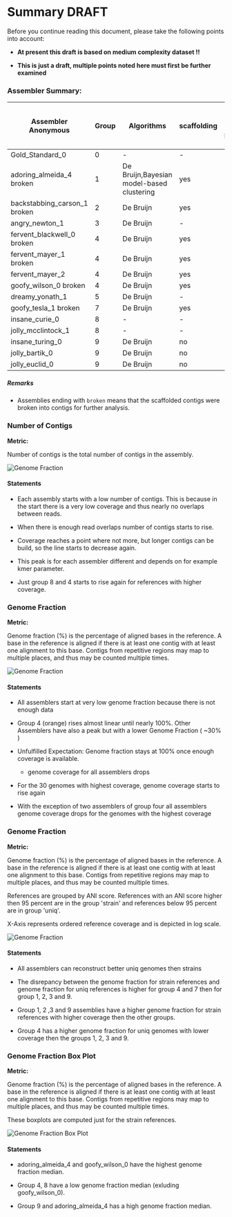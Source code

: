# Summary DRAFT

Before you continue reading this document, please take the following points into account:

  * **At present this draft is based on medium complexity dataset !!**

  * **This is just a draft, multiple points noted here must first be further examined**

### Assembler Summary:

| Assembler Anonymous | Group | Algorithms  | scaffolding | # Tools part of the pipeline (i.e. postprocessing tools) |
|--------------------|--------|--------|----------|-------|
| Gold_Standard_0    |  0     |   -    |    -     |   -   |
| adoring_almeida_4 broken |  1   |  De Bruijn,Bayesian model-based clustering  |  yes  |    2 |
| backstabbing_carson_1 broken |  2   |  De Bruijn    |  yes  | 1 | 
| angry_newton_1  |  3  |  De Bruijn           |  -  | 2 |   
| fervent_blackwell_0 broken |  4  |  De Bruijn    | yes | 2 |
| fervent_mayer_1 broken |  4 |  De Bruijn  | yes | 6 |  
| fervent_mayer_2  | 4 |  De Bruijn  | yes | 6 |  
| goofy_wilson_0 broken |  4  |  De Bruijn  | yes | 6 |  
| dreamy_yonath_1 | 5  |  De Bruijn  | - | 2 |   
| goofy_tesla_1 broken |  7  |  De Bruijn | yes | 2 |  
| insane_curie_0  | 8  | -  | - | - | 
| jolly_mcclintock_1   |  8 | - | - | - | 
| insane_turing_0 | 9  | De Bruijn | no | 1 | 
| jolly_bartik_0  | 9  | De Bruijn | no | 1 |
| jolly_euclid_0  | 9  | De Bruijn | no | 1 |

##### Remarks

* Assemblies ending with `broken` means that the scaffolded contigs were broken into contigs for further analysis.

### Number of Contigs

**Metric:**

Number of contigs is the total number of contigs in the assembly.

![Genome Fraction](summary_plots/medium_coverage_no_points_contig_count.png)

#### Statements

  * Each assembly starts with a low number of contigs. This is because in the start there is a very low coverage and thus  nearly no overlaps between reads.

  * When there is enough read overlaps number of contigs starts to rise. 

  * Coverage reaches a point where not more, but longer contigs can be build, so the line starts to decrease again. 

  * This peak is for each assembler different and depends on for example kmer parameter.

  * Just group 8 and 4 starts to rise again for references with higher coverage.

### Genome Fraction

**Metric:**

Genome fraction (%) is the percentage of aligned bases in the reference. A base in the reference is aligned if there is at least one contig with at least one alignment to this base. Contigs from repetitive regions may map to multiple places, and thus may be counted multiple times.

![Genome Fraction](summary_plots/medium_coverage_no_points_genome_fraction.png)

#### Statements

  * All assemblers start at very low genome fraction because there is not enough data

  * Group 4 (orange) rises almost linear until nearly 100%. Other Assemblers have also a peak but with a lower Genome Fraction ( ~30% )

  * Unfulfilled Expectation: Genome fraction stays at 100% once enough coverage is available.

    * genome coverage for all assemblers drops

  * For the 30 genomes with highest coverage, genome coverage starts to rise again

  * With the exception of two assemblers of group four all assemblers genome coverage drops for the genomes with the highest coverage  

### Genome Fraction

**Metric:**

Genome fraction (%) is the percentage of aligned bases in the reference. A base in the reference is aligned if there is at least one contig with at least one alignment to this base. Contigs from repetitive regions may map to multiple places, and thus may be counted multiple times. 

References are grouped by ANI score. References with an ANI score higher then 95 percent are in the group 'strain' and references below 95 percent are in group 'uniq'. 

X-Axis represents ordered reference coverage and is depicted in log scale.

![Genome Fraction](summary_plots/medium_coverage_genome_fraction_facet.png)

#### Statements

  * All assemblers can reconstruct better uniq genomes then strains
  
  * The disrepancy between the genome fraction for strain references and genome fraction for uniq references is higher for group 4 and 7 then for group 1, 2, 3 and 9.

  * Group 1, 2 ,3 and 9 assemblies have a higher genome fraction for strain references with higher coverage then the other groups.
 
  * Group 4 has a higher genome fraction for uniq genomes with lower coverage then the groups 1, 2, 3 and 9. 

### Genome Fraction Box Plot

**Metric:**

Genome fraction (%) is the percentage of aligned bases in the reference. A base in the reference is aligned if there is at least one contig with at least one alignment to this base. Contigs from repetitive regions may map to multiple places, and thus may be counted multiple times. 

These boxplots are computed just for the strain references. 

![Genome Fraction Box Plot](summary_plots/medium_boxplot_strain.png)

#### Statements
 
  * adoring_almeida_4 and goofy_wilson_0 have the highest genome fraction median.

  * Group 4, 8 have a low genome fraction median (exluding goofy_wilson_0).
 
  * Group 9 and adoring_almeida_4 has a high genome fraction median.
